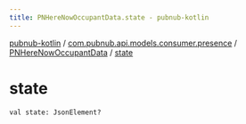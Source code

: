 ```yaml
---
title: PNHereNowOccupantData.state - pubnub-kotlin
---
```


[pubnub-kotlin](../../index.html) / [com.pubnub.api.models.consumer.presence](../index.html) / [PNHereNowOccupantData](index.html) / [state](./state.html)

# state

`val state: JsonElement?`